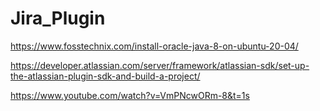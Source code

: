 # Jira_Plugin

https://www.fosstechnix.com/install-oracle-java-8-on-ubuntu-20-04/

https://developer.atlassian.com/server/framework/atlassian-sdk/set-up-the-atlassian-plugin-sdk-and-build-a-project/

https://www.youtube.com/watch?v=VmPNcwORm-8&t=1s

